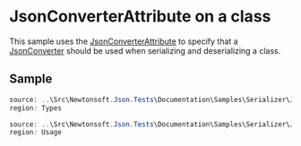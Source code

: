 ﻿# JsonConverterAttribute on a class

This sample uses the [JsonConverterAttribute](/API/newtonsoft/json/jsonconverterattribute/) to specify that a [JsonConverter](/API/newtonsoft/json/jsonconverter/) should be used when serializing and deserializing a class.

## Sample

```csharp Types
source: ..\Src\Newtonsoft.Json.Tests\Documentation\Samples\Serializer\JsonConverterAttributeClass.cs
region: Types
```

```csharp Usage
source: ..\Src\Newtonsoft.Json.Tests\Documentation\Samples\Serializer\JsonConverterAttributeClass.cs
region: Usage
```
